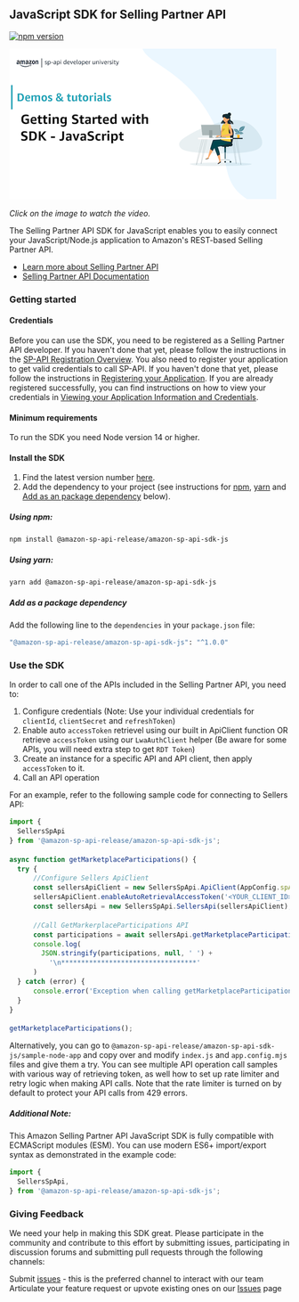 ## JavaScript SDK for Selling Partner API
[![npm version](https://badge.fury.io/js/@amazon-sp-api-release%2Famazon-sp-api-sdk-js.svg)](https://www.npmjs.com/package/@amazon-sp-api-release/amazon-sp-api-sdk-js)

[![Video Thumbnail](https://github.com/amzn/selling-partner-api-sdk/blob/main/javascript/docs/video-thumbnail.png?raw=true)](https://www.youtube.com/watch?v=5pRZXYhjNIQ)

*Click on the image to watch the video.*

The Selling Partner API SDK for JavaScript enables you to easily connect your JavaScript/Node.js application to Amazon's REST-based Selling Partner API.

* [Learn more about Selling Partner API](https://developer.amazonservices.com/)
* [Selling Partner API Documentation](https://developer-docs.amazon.com/sp-api/)

### Getting started

#### Credentials

Before you can use the SDK, you need to be registered as a Selling Partner API developer. If you haven't done that yet, please follow the instructions in the [SP-API Registration Overview](https://developer-docs.amazon.com/sp-api/docs/sp-api-registration-overview).
You also need to register your application to get valid credentials to call SP-API. If you haven't done that yet, please follow the instructions in [Registering your Application](https://developer-docs.amazon.com/sp-api/docs/registering-your-application).
If you are already registered successfully, you can find instructions on how to view your credentials in [Viewing your Application Information and Credentials](https://developer-docs.amazon.com/sp-api/docs/viewing-your-application-information-and-credentials).

#### Minimum requirements

To run the SDK you need Node version 14 or higher.

#### Install the SDK

1. Find the latest version number [here](https://github.com/amzn/selling-partner-api-sdk/releases).
2. Add the dependency to your project (see instructions for [npm](#using-npm), [yarn](#using-yarn) and [Add as an package dependency](#add-as-an-package-dependency) below).


##### Using npm:
```bash
npm install @amazon-sp-api-release/amazon-sp-api-sdk-js
```

##### Using yarn:
```bash
yarn add @amazon-sp-api-release/amazon-sp-api-sdk-js
```

##### Add as a package dependency
Add the following line to the `dependencies` in your `package.json` file:
```bash
"@amazon-sp-api-release/amazon-sp-api-sdk-js": "^1.0.0"
```

### Use the SDK

In order to call one of the APIs included in the Selling Partner API, you need to:
1. Configure credentials (Note: Use your individual credentials for `clientId`, `clientSecret` and `refreshToken`)
2. Enable auto `accessToken` retrievel using our built in ApiClient function OR retrieve `accessToken` using our `LwaAuthClient` helper (Be aware for some APIs, you will need extra step to get `RDT Token`)
2. Create an instance for a specific API and API client, then apply `accessToken` to it.
3. Call an API operation

For an example, refer to the following sample code for connecting to Sellers API:

```javascript
import {
  SellersSpApi
} from '@amazon-sp-api-release/amazon-sp-api-sdk-js';

async function getMarketplaceParticipations() {
  try {
      //Configure Sellers ApiClient
      const sellersApiClient = new SellersSpApi.ApiClient(AppConfig.spApiNAEndpoint);
      sellersApiClient.enableAutoRetrievalAccessToken('<YOUR_CLIENT_ID>','<YOUR_CLIENT_SECRET>', '<YOUR_REFRESH_TOKEN>', null);
      const sellersApi = new SellersSpApi.SellersApi(sellersApiClient);
      
      //Call GetMarkerplaceParticipations API
      const participations = await sellersApi.getMarketplaceParticipations();
      console.log(
        JSON.stringify(participations, null, ' ') + 
          '\n**********************************'
      )
  } catch (error) {
      console.error('Exception when calling getMarketplaceParticipations API', error.message);
  }
}

getMarketplaceParticipations();
```

Alternatively, you can go to `@amazon-sp-api-release/amazon-sp-api-sdk-js/sample-node-app` and copy over and modify `index.js` and `app.config.mjs` files and give them a try. You can see multiple API operation call samples with various way of retrieving token, as well how to set up rate limiter and retry logic when making API calls. Note that the rate limiter is turned on by default to protect your API calls from 429 errors.

##### Additional Note: 
This Amazon Selling Partner API JavaScript SDK is fully compatible with ECMAScript modules (ESM). You can use modern ES6+ import/export syntax as demonstrated in the example code:

```javascript
import {
  SellersSpApi,
} from '@amazon-sp-api-release/amazon-sp-api-sdk-js';
```

### Giving Feedback

We need your help in making this SDK great. Please participate in the community and contribute to this effort by submitting issues, participating in discussion forums and submitting pull requests through the following channels:

Submit [issues](https://github.com/amzn/selling-partner-api-sdk/issues/new/choose) - this is the preferred channel to interact with our team
Articulate your feature request or upvote existing ones on our [Issues][sdk-issues] page

[sdk-issues]: https://github.com/amzn/selling-partner-api-sdk/issues


